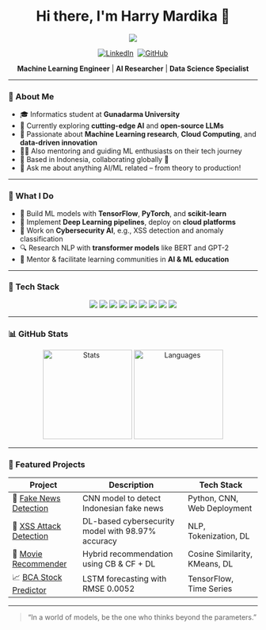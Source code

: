 <h1 align="center">Hi there, I'm Harry Mardika 👋</h1>

<p align="center">
  <img src="https://readme-typing-svg.herokuapp.com?font=Fira+Code&size=24&pause=1000&color=F78C6C&center=true&vCenter=true&width=435&lines=AI+is+not+magic...;...but+maybe+it's+me+🧠✨" />
</p>

<p align="center">
  <a href="https://linkedin.com/in/harry-mardika" target="_blank"><img src="https://img.shields.io/badge/LinkedIn-0A66C2?style=for-the-badge&logo=linkedin&logoColor=white" alt="LinkedIn"/></a> 
  <a href="https://github.com/maybeitsai"><img src="https://img.shields.io/badge/GitHub-181717?style=for-the-badge&logo=github&logoColor=white" alt="GitHub"/></a>
</p>

<p align="center">
  <b>Machine Learning Engineer</b> | <b>AI Researcher</b> | <b>Data Science Specialist</b>
</p>

---

### 🚀 About Me

- 🎓 Informatics student at **Gunadarma University**
- 🔭 Currently exploring **cutting-edge AI** and **open-source LLMs**
- 🧠 Passionate about **Machine Learning research**, **Cloud Computing**, and **data-driven innovation**
- 👨‍🏫 Also mentoring and guiding ML enthusiasts on their tech journey
- 📍 Based in Indonesia, collaborating globally 🚀
- 💬 Ask me about anything AI/ML related – from theory to production!

---

### 🚀 What I Do

- 🧠 Build ML models with **TensorFlow**, **PyTorch**, and **scikit-learn**
- 🧰 Implement **Deep Learning pipelines**, deploy on **cloud platforms**
- 🔐 Work on **Cybersecurity AI**, e.g., XSS detection and anomaly classification
- 🔍 Research NLP with **transformer models** like BERT and GPT-2
- 👥 Mentor & facilitate learning communities in **AI & ML education**

---

### 🧰 Tech Stack

<p align="center">
  <img
    src="https://img.shields.io/badge/Python-3670A0?style=for-the-badge&logo=python&logoColor=white"
  />
  <img
    src="https://img.shields.io/badge/TensorFlow-FF6F00?style=for-the-badge&logo=tensorflow&logoColor=white"
  />
  <img
    src="https://img.shields.io/badge/PyTorch-EE4C2C?style=for-the-badge&logo=PyTorch&logoColor=white"
  />
  <img
    src="https://img.shields.io/badge/HuggingFace-FCC624?style=for-the-badge&logo=huggingface&logoColor=black"
  />
  <img
    src="https://img.shields.io/badge/Docker-0db7ed?style=for-the-badge&logo=docker&logoColor=white"
  />
  <img
    src="https://img.shields.io/badge/GCP-4285F4?style=for-the-badge&logo=googlecloud&logoColor=white"
  />
  <img
    src="https://img.shields.io/badge/AWS-232F3E?style=for-the-badge&logo=amazonaws&logoColor=white"
  />
  <img
    src="https://img.shields.io/badge/Streamlit-FF4B4B?style=for-the-badge&logo=streamlit&logoColor=white"
  />
  <img
    src="https://img.shields.io/badge/Airflow-017CEE?style=for-the-badge&logo=apacheairflow&logoColor=white"
  />
</p>


---

### 📊 GitHub Stats

<p align="center">
  <img height="180em" src="https://github-readme-stats.vercel.app/api?username=maybeitsai&show_icons=true&theme=radical" alt="Stats" />
  <img height="180em" src="https://github-readme-stats.vercel.app/api/top-langs/?username=maybeitsai&layout=compact&theme=radical" alt="Languages" />
</p>

---

### 📂 Featured Projects

| Project                                                                           | Description                                       | Tech Stack                    |
| --------------------------------------------------------------------------------- | ------------------------------------------------- | ----------------------------- |
| 📰 [Fake News Detection](https://github.com/maybeitsai/hoax-detection)            | CNN model to detect Indonesian fake news          | Python, CNN, Web Deployment   |
| 🔐 [XSS Attack Detection](https://github.com/maybeitsai/xss-detection-pipeline)   | DL-based cybersecurity model with 98.97% accuracy | NLP, Tokenization, DL         |
| 🎥 [Movie Recommender](https://github.com/maybeitsai/Movie-Recommendation-System) | Hybrid recommendation using CB & CF + DL          | Cosine Similarity, KMeans, DL |
| 📈 [BCA Stock Predictor](https://github.com/maybeitsai/BCA-Stock-Forecasting)     | LSTM forecasting with RMSE 0.0052                 | TensorFlow, Time Series       |

---

> “In a world of models, be the one who thinks beyond the parameters.”
